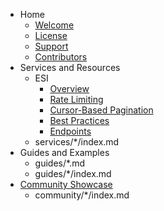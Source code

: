 * Home
    * [Welcome](index.md)
    * [License](resources/license.md)
    * [Support](support.md)
    * [Contributors](contributors.md)
* Services and Resources
    * ESI
        * [Overview](services/esi/overview.md)
        * [Rate Limiting](services/esi/rate-limiting.md)
        * [Cursor-Based Pagination](services/esi/pagination/cursor-based.md)
        * [Best Practices](services/esi/best-practices.md)
        * [Endpoints](services/esi/endpoints.md)
    * services/*/index.md
* Guides and Examples
    * guides/*.md
    * guides/*/index.md
* [Community Showcase](community/index.md)
    * community/*/index.md
